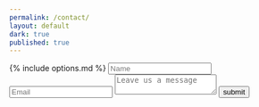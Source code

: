 ```yaml
---
permalink: /contact/
layout: default
dark: true
published: true
---
```


<style>
  {% include contact.css %}
</style>
<section class = 'form flex-in'>
  <div class = 'widget'>
    <form  action = 'https://formspree.io/info@funweirdscience.com' method = 'POST' id = 'form'>
       {% include options.md %}
      <input name = 'name' type = 'text' required placeholder = 'Name' id = 'name'>
      <input name = 'email' type = 'email' required placeholder = 'Email' id = 'email'>
      <textarea name = 'message' required id = 'message' placeholder = 'Leave us a message' id = 'message'></textarea>
      <input class = 'submit' type = 'submit' value = 'submit'>
    </form>
  </div>
</section>

